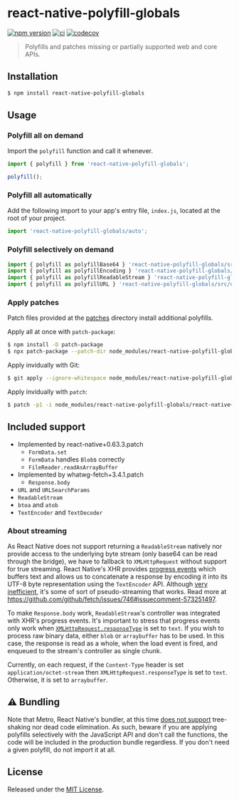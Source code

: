 # react-native-polyfill-globals

[![npm version](https://img.shields.io/npm/v/react-native-polyfill-globals.svg)](https://www.npmjs.com/package/react-native-polyfill-globals)
[![ci](https://github.com/acostalima/react-native-polyfill-globals/workflows/Node%20CI/badge.svg)](https://github.com/acostalima/react-native-polyfill-globals/actions)
[![codecov](https://codecov.io/gh/acostalima/react-native-polyfill-globals/badge.svg?branch=master)](https://codecov.io/gh/acostalima/react-native-polyfill-globals?branch=master)

> Polyfills and patches missing or partially supported web and core APIs.

## Installation

```sh
$ npm install react-native-polyfill-globals
```

## Usage

### Polyfill all on demand

Import the `polyfill` function and call it whenever.

```js
import { polyfill } from 'react-native-polyfill-globals';

polyfill();
```

### Polyfill all automatically

Add the following import to your app's entry file, `index.js`, located at the root of your project.

```js
import 'react-native-polyfill-globals/auto';
```

### Polyfill selectively on demand

```js
import { polyfill as polyfillBase64 } 'react-native-polyfill-globals/src/base64';
import { polyfill as polyfillEncoding } 'react-native-polyfill-globals/src/encoding';
import { polyfill as polyfillReadableStream } 'react-native-polyfill-globals/src/readable-stream';
import { polyfill as polyfillURL } 'react-native-polyfill-globals/src/url';
```

### Apply patches

Patch files provided at the [patches](patches) directory install additional polyfills.

Apply all at once with `patch-package`:

```sh
$ npm install -D patch-package
$ npx patch-package --patch-dir node_modules/react-native-polyfill-globals/patches
```

Apply invidually with Git:

```sh
$ git apply --ignore-whitespace node_modules/react-native-polyfill-globals/react-native+0.63.3.patch
```

Apply invidually with `patch`:

```sh
$ patch -p1 -i node_modules/react-native-polyfill-globals/react-native+0.63.3.patch
```

## Included support

- Implemented by react-native+0.63.3.patch
    - `FormData.set` 
    - `FormData` handles `Blob`s correctly
    - `FileReader.readAsArrayBuffer`
- Implemented by whatwg-fetch+3.4.1.patch
    - `Response.body`
- `URL` and `URLSearchParams`
- `ReadableStream`
- `btoa` and `atob`
- `TextEncoder` and `TextDecoder`

### About streaming

As React Native does not support returning a `ReadableStream` natively nor provide access to the underlying byte stream (only base64 can be read through the bridge), we have to fallback to `XMLHttpRequest` without support for true streaming. React Native's XHR provides [progress events](https://developer.mozilla.org/en-US/docs/Web/API/XMLHttpRequest/progress_event) which buffers text and allows us to concatenate a response by encoding it into its UTF-8 byte representation using the `TextEncoder` API. Although [very inefficient](https://github.com/jonnyreeves/fetch-readablestream/blob/cabccb98788a0141b001e6e775fc7fce87c62081/src/defaultTransportFactory.js#L33), it's some of sort of pseudo-streaming that works. Read more at https://github.com/github/fetch/issues/746#issuecomment-573251497.

To make `Response.body` work, `ReadableStream`'s controller was integrated with XHR's progress events. It's important to stress that progress events only work when [`XMLHttpRequest.responseType`](https://developer.mozilla.org/en-US/docs/Web/API/XMLHttpRequest/responseType) is set to `text`. If you wish to process raw binary data, either `blob` or `arraybuffer` has to be used. In this case, the response is read as a whole, when the load event is fired, and enqueued to the stream's controller as single chunk.

Currently, on each request, if the `Content-Type` header is set `application/octet-stream` then `XMLHttpRequest.responseType` is set to `text`. Otherwise, it is set to `arraybuffer`.

## ⚠️ Bundling

Note that Metro, React Native's bundler, at this time [does not support](https://github.com/facebook/metro/issues/227) tree-shaking nor dead code elimination. As such, beware if you are applying polyfills selectively with the JavaScript API and don't call the functions, the code will be included in the production bundle regardless. If you don't need a given polyfill, do not import it at all.

## License

Released under the [MIT License](https://www.opensource.org/licenses/mit-license.php).
